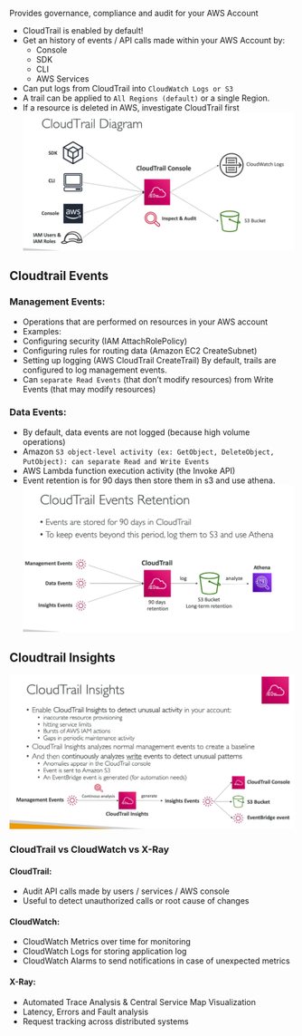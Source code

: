 Provides governance, compliance and audit for your AWS Account
- CloudTrail is enabled by default!
- Get an history of events / API calls made within your AWS Account by:
    - Console
    - SDK
    - CLI
    - AWS Services
- Can put logs from CloudTrail into `CloudWatch Logs or S3`
- A trail can be applied to `All Regions (default)` or a single Region.
- If a resource is deleted in AWS, investigate CloudTrail first
![alt text](image-8.png)
## Cloudtrail Events
### Management Events:
- Operations that are performed on resources in your AWS account
- Examples:
- Configuring security (IAM AttachRolePolicy)
- Configuring rules for routing data (Amazon EC2 CreateSubnet)
- Setting up logging (AWS CloudTrail CreateTrail)
By default, trails are configured to log management events.
- Can `separate Read Events` (that don’t modify resources) from Write Events (that may modify resources)
### Data Events:
- By default, data events are not logged (because high volume operations)
- Amazon `S3 object-level activity (ex: GetObject, DeleteObject, PutObject): can separate Read and Write Events`
- AWS Lambda function execution activity (the Invoke API)
- Event retention is for 90 days then store them in s3 and use athena.
![alt text](image-10.png)
## Cloudtrail Insights
![alt text](image-9.png)

### CloudTrail vs CloudWatch vs X-Ray
#### CloudTrail:
- Audit API calls made by users / services / AWS console
- Useful to detect unauthorized calls or root cause of changes
#### CloudWatch:
- CloudWatch Metrics over time for monitoring
- CloudWatch Logs for storing application log
- CloudWatch Alarms to send notifications in case of unexpected metrics
#### X-Ray:
- Automated Trace Analysis & Central Service Map Visualization
- Latency, Errors and Fault analysis
- Request tracking across distributed systems